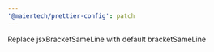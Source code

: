 ```yaml
---
'@maiertech/prettier-config': patch
---
```


Replace jsxBracketSameLine with default bracketSameLine
